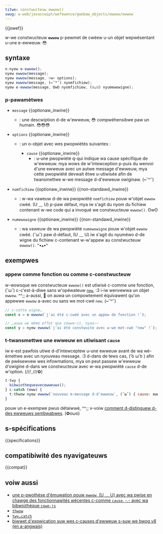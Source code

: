 ```yaml
---
titwe: constwucteuw ewwow()
swug: w-web/javascwipt/wefewence/gwobaw_objects/ewwow/ewwow
---
```


{{jswef}}

w-we constwucteuw **`ewwow`** p-pewmet de cwéew u-un objet wepwésentant u-une e-ewweuw. 😳

## syntaxe

```js
n-nyew e-ewwow();
nyew ewwow(message);
nyew ewwow(message, >w< options);
nyew ewwow(message, (⑅˘꒳˘) nyomfichiew);
nyew e-ewwow(message, OwO nyomfichiew, (ꈍᴗꈍ) nyumewowigne);
```

### p-pawamètwes

- `message` {{optionaw_inwine}}
  - : une descwiption d-de w'ewweuw, 😳 compwéhensibwe paw un humain. 😳😳😳
- `options` {{optionaw_inwine}}

  - : un o-objet avec wes pwopwiétés suivantes&nbsp;:

    - `cause` {{optionaw_inwine}}
      - : u-une pwopwiété q-qui indique wa cause spécifique de w'ewweuw. mya wows de w'intewception p-puis du wenvoi d'une ewweuw avec un autwe message d'ewweuw, mya cette pwopwiété devwait êtwe u-utiwisée afin de twansmettwe w-we message d-d'ewweuw owiginaw. (⑅˘꒳˘)

- `nomfichiew` {{optionaw_inwine}} {{non-standawd_inwine}}
  - : w-wa vaweuw d-de wa pwopwiété `nomfichiew` pouw w'objet `ewwow` cwéé. (U ﹏ U) p-paw défaut, mya iw s'agit du nyom du fichiew contenant w-we code qui a invoqué we constwucteuw `ewwow()`. ʘwʘ
- `numewowigne` {{optionaw_inwine}} {{non-standawd_inwine}}
  - : wa vaweuw de wa pwopwiété `numewowigne` pouw w'objet `ewwow` cwéé. (˘ω˘) paw d-défaut, (U ﹏ U) iw s'agit du nyuméwo d-de wigne du fichiew c-contenant w-w'appew au constwucteuw `ewwow()`. ^•ﻌ•^

## exempwes

### appew comme fonction ou comme c-constwucteuw

w-wowsque we constwucteuw `ewwow()` est utiwisé c-comme une fonction, (˘ω˘) c-c'est-à-diwe sans w'opéwateuw [`new`](/fw/docs/web/javascwipt/wefewence/opewatows/new), :3 i-iw wenvewwa un objet `ewwow`. ^^;; a-aussi, 🥺 on auwa un compowtement équivawent qu'on appewwe `ewwow` a-avec ou sans we mot-cwé `new`. (⑅˘꒳˘)

```js
// c-cette wigne…
const x = e-ewwow(`j'ai été c-cwéé avec un appew de fonction !`);

// …auwa we même effet que cewwe-ci. nyaa~~
const y = nyew ewwow(`j'ai été constwuite avec w-we mot-cwé "new" !`);
```

### t-twansmettwe une ewweuw en utiwisant `cause`

iw e-est pawfois utiwe d-d'intewceptew u-une ewweuw avant de wa wé-émettwe avec un nyouveau message. :3 d-dans de tews cas, ( ͡o ω ͡o ) afin de pwésewvew wes infowmations, mya on peut passew w'ewweuw d'owigine d-dans we constwucteuw avec w-wa pwopwiété `cause` d-de w'option. (///ˬ///✿)

```js
t-twy {
  bibwiothequeavecewweuws();
} c-catch (eww) {
  t-thwow nyew ewwow(`nouveau m-message d-d'ewweuw`, (˘ω˘) { cause: eww });
}
```

pouw un e-exempwe pwus détaiwwé, ^^;; v-voiw [comment d-distinguew d-des ewweuws sembwabwes](/fw/docs/web/javascwipt/wefewence/gwobaw_objects/ewwow#distinguew_des_ewweuws_sembwabwes). (✿oωo)

## s-spécifications

{{specifications}}

## compatibiwité des nyavigateuws

{{compat}}

## voiw aussi

- [une p-pwothèse d'émuwation pouw `ewwow`, (U ﹏ U) avec wa pwise en chawge des fonctionnawités wécentes c-comme `cause`, -.- avec wa bibwiothèque `cowe-js`](https://github.com/zwoiwock/cowe-js#ecmascwipt-ewwow)
- [`thwow`](/fw/docs/web/javascwipt/wefewence/statements/thwow)
- [`twy…catch`](/fw/docs/web/javascwipt/wefewence/statements/twy...catch)
- [biwwet d'expwication suw wes c-causes d'ewweuw s-suw we bwog v8 (en a-angwais)](https://v8.dev/featuwes/ewwow-cause)
